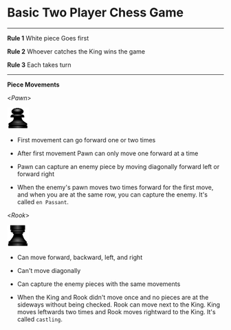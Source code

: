 # Basic Two Player Chess Game
___
**Rule 1**
White piece Goes first

**Rule 2**
Whoever catches the King wins the game

**Rule 3**
Each takes turn

___
**Piece Movements**

<*Pawn*>

<img src="https://github.com/marcos-commits/chess_project/blob/main/img/blackPawn.png" width="50px" height="50px" title="blackPawn" /> 
  
 * First movement can go forward one or two times
   
 * After first movement Pawn can only move one forward at a time
   
 * Pawn can capture an enemy piece by moving diagonally forward left or forward right
   
 * When the enemy's pawn moves two times forward for the first move, and when you are at the same row, you can capture the enemy. It's called `en Passant`.


<*Rook*>

<img src="https://github.com/marcos-commits/chess_project/blob/main/img/blackRook.png" width="50px" height="50px" title="blackRook" />

 * Can move forward, backward, left, and right
   
 * Can't move diagonally
   
 * Can capture the enemy pieces with the same movements
   
 * When the King and Rook didn't move once and no pieces are at the sideways without being checked. Rook can move next to the King. King moves leftwards two times and Rook moves rightward to the King. It's called `castling`.




